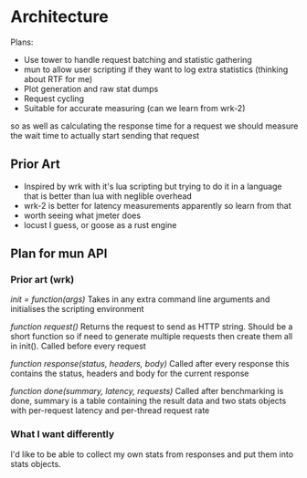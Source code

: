 # Architecture

Plans: 
* Use tower to handle request batching and statistic gathering
* mun to allow user scripting if they want to log extra statistics (thinking
about RTF for me)
* Plot generation and raw stat dumps
* Request cycling
* Suitable for accurate measuring (can we learn from wrk-2)

so as well as calculating the response time for a request we should measure
the wait time to actually start sending that request

## Prior Art 

* Inspired by wrk with it's lua scripting but trying to do it in a language
that is better than lua with neglible overhead
* wrk-2 is better for latency measurements apparently so learn from that
* worth seeing what jmeter does 
* locust I guess, or goose as a rust engine

## Plan for mun API

### Prior art (wrk)

*init = function(args)*
Takes in any extra command line arguments and initialises the scripting 
environment

*function request()*
Returns the request to send as HTTP string. Should be a short function so if
need to generate multiple requests then create them all in init(). Called before
every request

*function response(status, headers, body)*
Called after every response this contains the status, headers and body for the 
current response

*function done(summary, latency, requests)*
Called after benchmarking is done, summary is a table containing the result data
and two stats objects with per-request latency and per-thread request rate

### What I want differently

I'd like to be able to collect my own stats from responses and put them into
stats objects.
